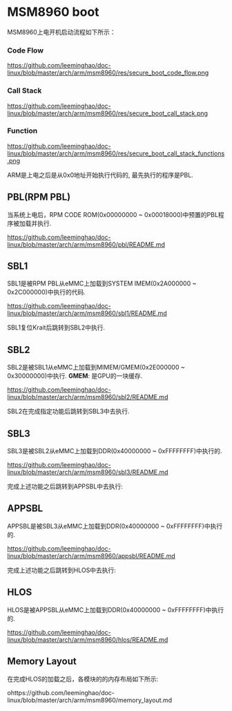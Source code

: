 MSM8960 boot
========================================

MSM8960上电开机启动流程如下所示：

### Code Flow

https://github.com/leeminghao/doc-linux/blob/master/arch/arm/msm8960/res/secure_boot_code_flow.png

### Call Stack

https://github.com/leeminghao/doc-linux/blob/master/arch/arm/msm8960/res/secure_boot_call_stack.png

### Function

https://github.com/leeminghao/doc-linux/blob/master/arch/arm/msm8960/res/secure_boot_call_stack_functions.png

ARM是上电之后是从0x0地址开始执行代码的, 最先执行的程序是PBL.

PBL(RPM PBL)
----------------------------------------

当系统上电后，RPM CODE ROM(0x00000000 ~ 0x00018000)中预置的PBL程序被加载并执行.

https://github.com/leeminghao/doc-linux/blob/master/arch/arm/msm8960/pbl/README.md

SBL1
----------------------------------------

SBL1是被RPM PBL从eMMC上加载到SYSTEM IMEM(0x2A000000 ~ 0x2C000000)中执行的代码.

https://github.com/leeminghao/doc-linux/blob/master/arch/arm/msm8960/sbl1/README.md

SBL1复位Krait后跳转到SBL2中执行.

SBL2
----------------------------------------

SBL2是被SBL1从eMMC上加载到MIMEM/GMEM(0x2E000000 ~ 0x30000000)中执行.
**GMEM**: 是GPU的一块缓存.

https://github.com/leeminghao/doc-linux/blob/master/arch/arm/msm8960/sbl2/README.md

SBL2在完成指定功能后跳转到SBL3中去执行.

SBL3
----------------------------------------

SBL3是被SBL2从eMMC上加载到DDR(0x40000000 ~ 0xFFFFFFFF)中执行的.

https://github.com/leeminghao/doc-linux/blob/master/arch/arm/msm8960/sbl3/README.md

完成上述功能之后跳转到APPSBL中去执行:

APPSBL
----------------------------------------

APPSBL是被SBL3从eMMC上加载到DDR(0x40000000 ~ 0xFFFFFFFF)中执行的.

https://github.com/leeminghao/doc-linux/blob/master/arch/arm/msm8960/appsbl/README.md

完成上述功能之后跳转到HLOS中去执行:

HLOS
----------------------------------------

HLOS是被APPSBL从eMMC上加载到DDR(0x40000000 ~ 0xFFFFFFFF)中执行的.

https://github.com/leeminghao/doc-linux/blob/master/arch/arm/msm8960/hlos/README.md

Memory Layout
----------------------------------------

在完成HLOS的加载之后，各模块的的内存布局如下所示:

ohttps://github.com/leeminghao/doc-linux/blob/master/arch/arm/msm8960/memory_layout.md
